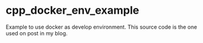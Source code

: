 # cpp_docker_env_example
Example to use docker as develop environment.
This source code is the one used on post in my blog.

